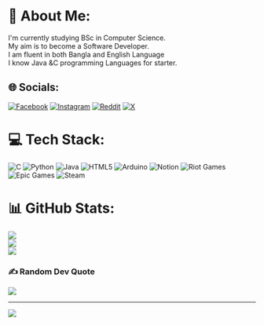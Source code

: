# 💫 About Me:
I'm currently studying BSc in Computer Science.<br>My aim is to become a Software Developer.<br>I am fluent in both Bangla and English Language<br>I know Java &C programming Languages for starter.


## 🌐 Socials:
[![Facebook](https://img.shields.io/badge/Facebook-%231877F2.svg?logo=Facebook&logoColor=white)](https://facebook.com/joydip.datta00) [![Instagram](https://img.shields.io/badge/Instagram-%23E4405F.svg?logo=Instagram&logoColor=white)](https://instagram.com/joydip__datta) [![Reddit](https://img.shields.io/badge/Reddit-%23FF4500.svg?logo=Reddit&logoColor=white)](https://reddit.com/user/Jdatta007) [![X](https://img.shields.io/badge/X-black.svg?logo=X&logoColor=white)](https://x.com/Joydip__Datta) 

# 💻 Tech Stack:
![C](https://img.shields.io/badge/c-%2300599C.svg?style=for-the-badge&logo=c&logoColor=white) ![Python](https://img.shields.io/badge/python-3670A0?style=for-the-badge&logo=python&logoColor=ffdd54) ![Java](https://img.shields.io/badge/java-%23ED8B00.svg?style=for-the-badge&logo=openjdk&logoColor=white) ![HTML5](https://img.shields.io/badge/html5-%23E34F26.svg?style=for-the-badge&logo=html5&logoColor=white) ![Arduino](https://img.shields.io/badge/-Arduino-00979D?style=for-the-badge&logo=Arduino&logoColor=white) ![Notion](https://img.shields.io/badge/Notion-%23000000.svg?style=for-the-badge&logo=notion&logoColor=white) ![Riot Games](https://img.shields.io/badge/riotgames-D32936.svg?style=for-the-badge&logo=riotgames&logoColor=white) ![Epic Games](https://img.shields.io/badge/epicgames-%23313131.svg?style=for-the-badge&logo=epicgames&logoColor=white) ![Steam](https://img.shields.io/badge/steam-%23000000.svg?style=for-the-badge&logo=steam&logoColor=white)
# 📊 GitHub Stats:
![](https://github-readme-stats.vercel.app/api?username=Joydip-007&theme=dark&hide_border=false&include_all_commits=false&count_private=false)<br/>
![](https://github-readme-streak-stats.herokuapp.com/?user=Joydip-007&theme=dark&hide_border=false)<br/>
![](https://github-readme-stats.vercel.app/api/top-langs/?username=Joydip-007&theme=dark&hide_border=false&include_all_commits=false&count_private=false&layout=compact)

### ✍️ Random Dev Quote
![](https://quotes-github-readme.vercel.app/api?type=horizontal&theme=dark)

---
[![](https://visitcount.itsvg.in/api?id=Joydip-007&icon=0&color=8)](https://visitcount.itsvg.in)

<!-- Proudly created with GPRM ( https://gprm.itsvg.in ) -->
